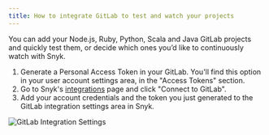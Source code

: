 ```yaml
---
title: How to integrate GitLab to test and watch your projects
---
```


You can add your Node.js, Ruby, Python, Scala and Java GitLab projects and quickly test them, or decide which ones you’d like to continuously watch with Snyk.

1. Generate a Personal Access Token in your GitLab. You'll find this option in your user account settings area, in the "Access Tokens" section.
2. Go to Snyk's [integrations](https://snyk.io/integrations) page and click "Connect to GitLab".
3. Add your account credentials and the token you just generated to the GitLab integration settings area in Snyk.

![GitLab Integration Settings](https://res.cloudinary.com/snyk/image/upload/v1519502216/features/gitlab-connect.png)
